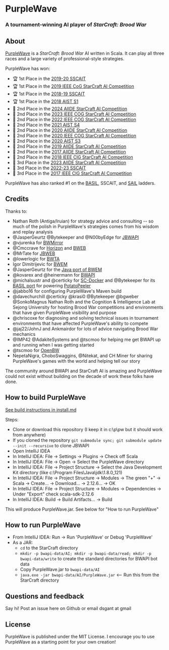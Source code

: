 # PurpleWave
### A tournament-winning AI player of *StarCraft: Brood War*

## About
[PurpleWave](https://github.com/dgant/PurpleWave) is a *StarCraft: Brood War* AI written in Scala. It can play all three races and a large variety of professional-style strategies.

PurpleWave has won:
 * :trophy: 1st Place in the [2019-20 SSCAIT](https://sscaitournament.com/index.php?action=2019)
 * :trophy: 1st Place in the [2019 IEEE CoG StarCraft AI Competition](https://cilab.gist.ac.kr/sc_competition2019/?cat=17)
 * :trophy: 1st Place in the [2018-19 SSCAIT](https://sscaitournament.com/index.php?action=2018)
 * :trophy: 1st Place in the [2018 AIST S1](https://sites.google.com/view/aistarcrafttournament/aist-s1)
 * :2nd_place_medal: 2nd Place in the [2024 AIIDE StarCraft AI Competition](https://www.cs.mun.ca/~dchurchill/starcraftaicomp/2024/)
 * :2nd_place_medal: 2nd Place in the [2023 IEEE COG StarCraft AI Competition](https://cilab.gist.ac.kr/sc_competition/?cat=17)
 * :2nd_place_medal: 2nd Place in the [2022 IEEE COG StarCraft AI Competition](https://cilab.gist.ac.kr/sc_competition2022/?cat=17)
 * :2nd_place_medal: 2nd Place in the [2021 AIST S4](https://sites.google.com/view/aistarcrafttournament/aist-s4)
 * :2nd_place_medal: 2nd Place in the [2020 AIIDE StarCraft AI Competition](https://www.cs.mun.ca/~dchurchill/starcraftaicomp/2020/)
 * :2nd_place_medal: 2nd Place in the [2020 IEEE COG StarCraft AI Competition](https://cilab.gist.ac.kr/sc_competition/?p=1162)
 * :2nd_place_medal: 2nd Place in the [2020 AIST S3](https://sites.google.com/view/aistarcrafttournament/aist-s3)
 * :2nd_place_medal: 2nd Place in the [2019 AIIDE StarCraft AI Competition](https://www.cs.mun.ca/~dchurchill/starcraftaicomp/2019/)
 * :2nd_place_medal: 2nd Place in the [2017 AIIDE StarCraft AI Competition](https://www.cs.mun.ca/~dchurchill/starcraftaicomp/2017/)
 * :2nd_place_medal: 2nd Place in the [2018 IEEE CIG StarCraft AI Competition](https://cilab.gist.ac.kr/sc_competition2018/?cat=17)
 * :3rd_place_medal: 3rd Place in the [2023 AIIDE StarCraft AI Competition](https://www.cs.mun.ca/~dchurchill/starcraftaicomp/2023/)
 * :3rd_place_medal: 3rd Place in the [2022-23 SSCAIT](https://sscaitournament.com/index.php?action=2022)
 * :3rd_place_medal: 3rd Place in the [2017 IEEE CIG StarCraft AI Competition](https://cilab.gist.ac.kr/sc_competition2017/?cat=17)
  
PurpleWave has also ranked #1 on the [BASIL](https://basil.bytekeeper.org/ranking.html), SSCAIT, and [SAIL](https://www.cs.mun.ca/~z24rmk/starcraftailaddertest/about) ladders.

## Credits
Thanks to:
* Nathan Roth (Antiga/Iruian) for strategy advice and consulting -- so much of the polish in PurpleWave's strategies comes from his wisdom and replay analysis
* @JasperGeurtz @Bytekeeper and @N00byEdge for [JBWAPI](https://github.com/JavaBWAPI/JBWAPI)
* @vjurenka for [BWMirror](https://github.com/vjurenka/BWMirror)
* @Cmccrave for [Horizon](https://github.com/Cmccrave/Horizon) and [BWEB](https://github.com/Cmccrave/BWEB)
* @MrTate for [JBWEB](https://github.com/MrTate/JBWEB)
* @lowerlogic for [BWTA](https://code.google.com/archive/p/bwta/)
* Igor Dimitrijevic for [BWEM](http://bwem.sourceforge.net/)
* @JasperGeurtz for the [Java port of BWEM](https://github.com/JavaBWAPI/JBWAPI/tree/develop/src/main/java/bwem)
* @kovarex and @heinermann for [BWAPI](https://github.com/bwapi/bwapi)
* @michalsustr and @certicky for [SC-Docker](https://github.com/Games-and-Simulations/sc-docker) and @Bytekeeper for its [BASIL port](https://github.com/basil-ladder/sc-docker/) for powering [PotatoPeeler](https://github.com/dgant/PotatoPeeler)
* @jabbo16 for configuring PurpleWave's Maven build
* @davechurchill @certicky @krasi0 @Bytekeeper @bgweber @SonkoMagnus Nathan Roth and the Cognition & Intelligence Lab at Sejong University for hosting Brood War competitions and environments that have given PurpleWave visibility and purpose
* @chriscoxe for diagnosing and solving technical issues in tournament environments that have affected PurpleWave's ability to compete
* @jaj22/JohnJ and Ankmairdor for lots of advice navigating Brood War mechanics
* @IMP42 @AdakiteSystems and @tscmoo for helping me get BWAPI up and running when I was getting started
* @tscmoo for [OpenBW](https://github.com/OpenBW/openbw/)
* NepetaNigra, ChoboSwaggins, @Nitekat, and CH Miner for sharing PurpleWave's games with the world and helping tell our story 

The community around BWAPI and StarCraft AI is amazing and PurpleWave could not exist without building on the decade of work these folks have done.

## How to build PurpleWave
[See build instructions in install.md](install/install.md)

Steps: 
* Clone or download this repository (I keep it in c:\p\pw but it should work from anywhere)
* If you cloned the repository `git submodule sync; git submodule update --init --recursive` to clone JBWAPI 
* Open IntelliJ IDEA
* In IntelliJ IDEA: File -> Settings -> Plugins -> Check off Scala
* In IntelliJ IDEA: File -> Open -> Select the PurpleWave directory
* In IntelliJ IDEA: File -> Project Structure -> Select the Java Development Kit directory (like c:\Program Files\Java\jdk\1.8.0_121)
* In IntelliJ IDEA: File -> Project Structure -> Modules -> The green "+" -> Scala -> Create... -> Download... -> 2.12.6... -> OK
* In IntelliJ IDEA: File -> Project Structure -> Modules -> Dependencies -> Under "Export" check scala-sdk-2.12.6
* In IntelliJ IDEA: Build -> Build Artifacts... -> Build

This will produce PurpleWave.jar. See below for "How to run PurpleWave"

## How to run PurpleWave
* From IntelliJ IDEA: Run -> Run 'PurpleWave' or Debug 'PurpleWave'
* As a JAR:
  - `cd` to the StarCraft directory
  - `mkdir -p bwapi-data/AI; mkdir -p bwapi-data/read; mkdir -p bwapi-data/write` to create the standard directories for BWAPI bot data
  - Copy PurpleWave.jar to `bwapi-data/AI`
  - `java.exe -jar bwapi-data/AI/PurpleWave.jar` <-- Run this from the StarCraft directory  

## Questions and feedback
Say hi! Post an issue here on Github or email dsgant at gmail

## License
PurpleWave is published under the MIT License. I encourage you to use PurpleWave as a starting point for your own creation!
